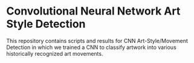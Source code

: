 # Convolutional Neural Network Art Style Detection

This repository contains scripts and results for CNN Art-Style/Movement Detection in which we trained a CNN to classify artwork into various historically recognized art movements.
